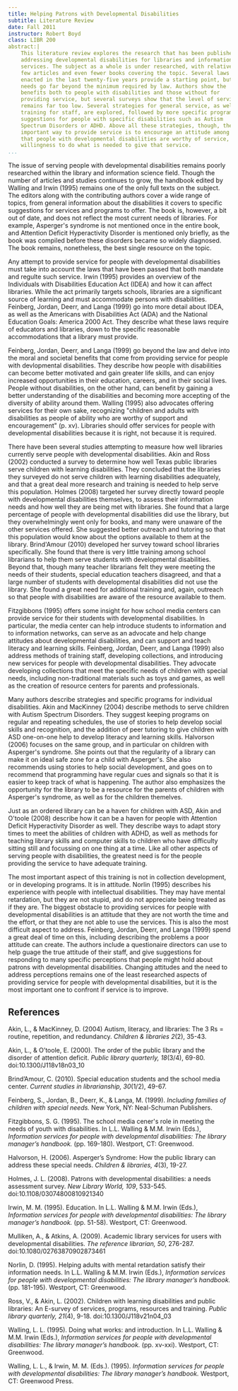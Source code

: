 ```yaml
---
title: Helping Patrons with Developmental Disabilities
subtitle: Literature Review
date: Fall 2011
instructor: Robert Boyd
class: LIBR 200
abstract:|
    This literature review explores the research that has been published
    addressing developmental disabilities for libraries and information
    services. The subject as a whole is under researched, with relatively
    few articles and even fewer books covering the topic. Several laws
    enacted in the last twenty-five years provide a starting point, but the
    needs go far beyond the minimum required by law. Authors show the
    benefits both to people with disabilities and those without for
    providing service, but several surveys show that the level of service
    remains far too low. Several strategies for general service, as well as
    training for staff, are explored, followed by more specific program
    suggestions for people with specific disabilities such as Autism
    Spectrum Disorders or ADHD. Above all these strategies, though, the most
    important way to provide service is to encourage an attitude among staff
    that people with developmental disabilities are worthy of service, and a
    willingness to do what is needed to give that service.
...
```


The issue of serving people with developmental disabilities remains
poorly researched within the library and information science field.
Though the number of articles and studies continues to grow, the
handbook edited by Walling and Irwin (1995) remains one of the only full
texts on the subject. The editors along with the contributing authors
cover a wide range of topics, from general information about the
disabilities it covers to specific suggestions for services and programs
to offer. The book is, however, a bit out of date, and does not reflect
the most current needs of libraries. For example, Asperger's syndrome is
not mentioned once in the entire book, and Attention Deficit
Hyperactivity Disorder is mentioned only briefly, as the book was
compiled before these disorders became so widely diagnosed. The book
remains, nonetheless, the best single resource on the topic.

Any attempt to provide service for people with developmental
disabilities must take into account the laws that have been passed that
both mandate and regulte such service. Irwin (1995) provides an overview
of the Individuals with Disabilities Education Act (IDEA) and how it can
affect libraries. While the act primarily targets schools, libraries are
a significant source of learning and must accommodate persons with
disabilities. Feinberg, Jordan, Deerr, and Langa (1999) go into more
detail about IDEA, as well as the Americans with Disabilities Act (ADA)
and the National Education Goals: America 2000 Act. They describe what
these laws require of educators and libraries, down to the specific
reasonable accommodations that a library must provide.

Feinberg, Jordan, Deerr, and Langa (1999) go beyond the law and delve
into the moral and societal benefits that come from providing service
for people with devlopmental disabilities. They describe how people with
disabilities can become better motivated and gain greater life skills,
and can enjoy increased opportunities in their education, careers, and
in their social lives. People without disabilities, on the other hand,
can benefit by gaining a better understanding of the disabilities and
becoming more accepting of the diversity of ability around them. Walling
(1995) also advocates offering services for their own sake, recognizing
"children and adults with disabilities as people of ability who are
worthy of support and encouragement" (p. xv). Libraries should offer
services for people with developmental disabilities because it is right,
not because it is required.

There have been several studies attempting to measure how well libraries
currently serve people with developmental disabilities. Akin and Ross
(2002) conducted a survey to determine how well Texas public libraries
serve children with learning disabilities. They concluded that the
libraries they surveyed do not serve children with learning disabilities
adequately, and that a great deal more research and training is needed
to help serve this population. Holmes (2008) targeted her survey
directly toward people with developmental disabilities themselves, to
assess their information needs and how well they are being met with
libraries. She found that a large percentage of people with
developmental disabilities did use the library, but they overwhelmingly
went only for books, and many were unaware of the other services
offered. She suggested better outreach and tutoring so that this
population would know about the options available to them at the
library. Brind'Amour (2010) developed her survey toward school libraries
specifically. She found that there is very little training among school
librarians to help them serve students with developmental disabilities.
Beyond that, though many teacher librarians felt they were meeting the
needs of their students, special education teachers disagreed, and that
a large number of students with developmental disabilities did not use
the library. She found a great need for additional training and, again,
outreach so that people with disabilities are aware of the resource
available to them.

Fitzgibbons (1995) offers some insight for how school media centers can
provide service for their students with developmental disabilities. In
particular, the media center can help introduce students to information
and to information networks, can serve as an advocate and help change
attitudes about developmental disabilities, and can support and teach
literacy and learning skills. Feinberg, Jordan, Deerr, and Langa (1999)
also address methods of training staff, developing collections, and
introducing new services for people with developmental disabilities.
They advocate developing collections that meet the specific needs of
children with special needs, including non-traditional materials such as
toys and games, as well as the creation of resource centers for parents
and professionals.

Many authors describe strategies and specific programs for individual
disabilities. Akin and MacKinney (2004) describe methods to serve
children with Autism Spectrum Disorders. They suggest keeping programs
on regular and repeating schedules, the use of stories to help develop
social skills and recognition, and the addition of peer tutoring to give
children with ASD one-on-one help to develop literacy and learning
skills. Halvorson (2006) focuses on the same group, and in particular on
children with Asperger's syndrome. She points out that the regularity of
a library can make it on ideal safe zone for a child with Asperger's.
She also recommends using stories to help social development, and goes
on to recommend that programming have regular cues and signals so that
it is easier to keep track of what is happening. The author also
emphasizes the opportunity for the library to be a resource for the
parents of children with Asperger's syndrome, as well as for the
children themelves.

Just as an ordered library can be a haven for children with ASD, Akin
and O'toole (2008) describe how it can be a haven for people with
Attention Deficit Hyperactivity Disorder as well. They describe ways to
adapt story times to meet the abilities of children with ADHD, as well
as methods for teaching library skills and computer skills to children
who have difficulty sitting still and focussing on one thing at a time.
Like all other aspects of serving people with disabilities, the greatest
need is for the people providing the service to have adequate training.

The most important aspect of this training is not in collection
development, or in developing programs. It is in attitude. Norlin (1995)
describes his experience with people with intellectual disabilities.
They may have mental retardation, but they are not stupid, and do not
appreciate being treated as if they are. The biggest obstacle to
providing services for people with developmental disabilities is an
attitude that they are not worth the time and the effort, or that they
are not able to use the services. This is also the most difficult aspect
to address. Feinberg, Jordan, Deerr, and Langa (1999) spend a great deal
of time on this, including describing the problems a poor attitude can
create. The authors include a questionaire directors can use to help
guage the true attitude of their staff, and give suggestions for
responding to many specific perceptions that people might hold about
patrons with developmental disabilities. Changing attitudes and the need
to address perceptions remains one of the least researched aspects of
providing service for people with developmental disabilities, but it is
the most important one to confront if service is to improve.

<div class="references">

References
----------

Akin, L., & MacKinney, D. (2004) Autism, literacy, and libraries: The 3
Rs = routine, repetition, and redundancy. *Children & libraries 2*(2),
35-43.

Akin, L., & O’toole, E. (2000). The order of the public library and the
disorder of attention deficit. *Public library quarterly, 18*(3/4),
69-80. doi:10.1300/J118v18n03\_10

Brind’Amour, C. (2010). Special education students and the school media
center. *Current studies in librarianship, 30*(1/2), 49-67.

Feinberg, S., Jordan, B., Deerr, K., & Langa, M. (1999). *Including
families of children with special needs.* New York, NY: Neal-Schuman
Publishers.

Fitzgibbons, S. G. (1995). The school media cener's role in meeting the
needs of youth with disabilities. In L.L. Walling & M.M. Irwin (Eds.),
*Information services for people with developmental disabilities: The
library manager’s handbook.* (pp. 169-180). Westport, CT: Greenwood.

Halvorson, H. (2006). Asperger’s Syndrome: How the public library can
address these special needs. *Children & libraries, 4*(3), 19-27.

Holmes, J. L. (2008). Patrons with developmental disabilities: a needs
assessment survey. *New Library World, 109*, 533-545.
doi:10.1108/03074800810921340

Irwin, M. M. (1995). Education. In L.L. Walling & M.M. Irwin (Eds.),
*Information services for people with developmental disabilities: The
library manager’s handbook.* (pp. 51-58). Westport, CT: Greenwood.

Mulliken, A., & Atkins, A. (2009). Academic library services for users
with developmental disabilities. *The reference librarian, 50*, 276-287.
doi:10.1080/02763870902873461

Norlin, D. (1995). Helping adults with mental retardation satisfy their
information needs. In L.L. Walling & M.M. Irwin (Eds.), *Information
services for people with developmental disabilities: The library
manager’s handbook.* (pp. 181-195). Westport, CT: Greenwood.

Ross, V., & Akin, L. (2002). Children with learning disabilities and
public libraries: An E-survey of services, programs, resources and
training. *Public library quarterly, 21*(4), 9-18.
doi:10.1300/J118v21n04\_03

Walling, L. L. (1995). Doing what works: and introduction. In L.L.
Walling & M.M. Irwin (Eds.), *Information services for people with
developmental disabilities: The library manager’s handbook.* (pp.
xv-xxi). Westport, CT: Greenwood.

Walling, L. L., & Irwin, M. M. (Eds.). (1995). *Information services for
people with developmental disabilities: The library manager’s handbook.*
Westport, CT: Greenwood Press.

</div>

